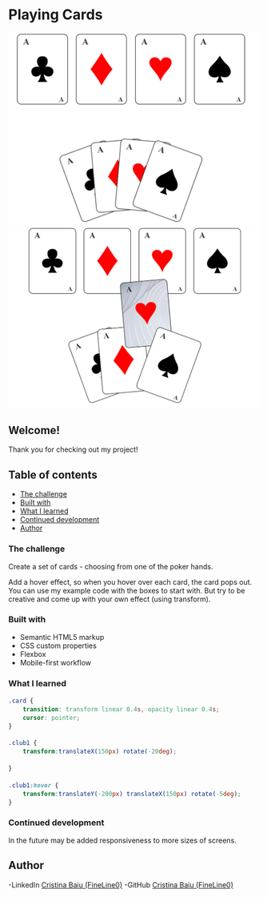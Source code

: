 # Playing Cards
![screenshot1](./imgs/task-screenshot.png)
![screenshot-hover](./imgs/task-screenshot-hover.png)

## Welcome! 
Thank you for checking out my project!

## Table of contents
- [The challenge](#the-challenge)
- [Built with](#built-with)
- [What I learned](#what-i-learned)
- [Continued development](#continued-development)
- [Author](#author)


### The challenge

Create a set of cards - choosing from one of the poker hands.

Add a hover effect, so when you hover over each card, the card pops out.
You can use my example code with the boxes to start with. But try to be creative and come up with your own effect (using transform).

### Built with

- Semantic HTML5 markup
- CSS custom properties
- Flexbox
- Mobile-first workflow

### What I learned

```css
.card {
    transition: transform linear 0.4s, opacity linear 0.4s;
    cursor: pointer;
}

.club1 {
    transform:translateX(150px) rotate(-20deg);
    
}

.club1:hover {
    transform:translateY(-200px) translateX(150px) rotate(-5deg);
}
```

### Continued development
In the future may be added responsiveness to more sizes of screens. 

## Author

-LinkedIn [Cristina Baiu (FineLine0)](https://www.linkedin.com/in/cristinabaiu01/)
-GitHub [Cristina Baiu (FineLine0)](https://github.com/FineLine01)
